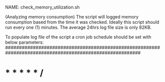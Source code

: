 NAME:  check_memory_utilization.sh 

(Analyzing memory consumption)
The script will logged memory consumption based from the time it was checked. Ideally this script should run every one (1) minutes. The average 24hrs log file size is only 82KB.

To populate log file of the script a cron job schedule should be set with below parameters:
#########################################################################################################
#   * * * * * /<SCRIPT FOLDER>/check_memory_utilization.sh                                              #
#########################################################################################################


Comparing the output: Relevant fields from /proc/meminfo to match them against the output of free -k:
#########################################################################################
#  $ grep -E "MemTotal|MemFree|Buffers|Cached|SwapTotal|SwapFree" /proc/meminfo         #
#  MemTotal:        3838776 kB                                                          #
#  MemFree:          163304 kB                                                          #
#  Buffers:          188476 kB                                                          #
#  Cached:          2934552 kB                                                          #
#  SwapCached:            0 kB                                                          #
#  SwapTotal:             0 kB                                                          #
#  SwapFree:              0 kB                                                          #
#########################################################################################
#  $free -k                                                                             #
#               total       used       free     shared    buffers     cached            #
#  Mem:       3838776    3675472     163304      39936     188476    2934552            #
#  -/+ buffers/cache:     552444    3286332                                             #
#  Swap:            0          0          0                                             #
#########################################################################################


Matching output of free -k to /proc/meminfo

The following table shows how to get the free output matched to the /proc/meminfo fields.
#####################################################################################################################
# free output						                                     #	coresponding /proc/meminfo fields                   #
#####################################################################################################################
# Mem: total						                                     #	MemTotal                                            #
# Mem: used						                                       #	MemTotal - MemFree                                  #
# Mem: free						                                       #	MemFree                                             #
# Mem: shared (can be ignored nowadays. It has no meaning.)  #	N/A                                                 #
# Mem: buffers						                                   #	Buffers                                             #
# Mem: cached	                                               #   Cached                                             #
# -/+ buffers/cache: used	                                   #   MemTotal - (MemFree + Buffers + Cached)            #
# -/+ buffers/cache: free	                                   #   MemFree + Buffers + Cached                         #
# Swap: total	                                               #   SwapTotal                                          #
# Swap: used	                                               #   SwapTotal - SwapFree                               #
# Swap: free	                                               #   SwapFree                                           #
#####################################################################################################################
